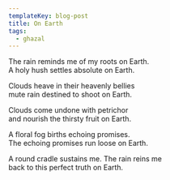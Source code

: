```yaml
---
templateKey: blog-post
title: On Earth
tags:
  - ghazal
---
```

The rain reminds me of my roots on Earth.\
A holy hush settles absolute on Earth.

Clouds heave in their heavenly bellies\
mute rain destined to shoot on Earth.

Clouds come undone with petrichor\
and nourish the thirsty fruit on Earth.

A floral fog births echoing promises. \
The echoing promises run loose on Earth. 

A round cradle sustains me. The rain reins me \
back to this perfect truth on Earth.
